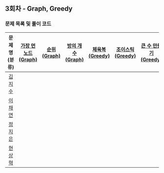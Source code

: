 ## 3회차 - Graph, Greedy
### 문제 목록 및 풀이 코드
| 문제명<br>(분류) | [가장 먼 노드<br>(Graph)](https://school.programmers.co.kr/learn/courses/30/lessons/49189) | [순위<br>(Graph)](https://school.programmers.co.kr/learn/courses/30/lessons/49191) | [방의 개수<br>(Graph)](https://school.programmers.co.kr/learn/courses/30/lessons/49190) | [체육복<br>(Greedy)](https://school.programmers.co.kr/learn/courses/30/lessons/42862) | [조이스틱<br>(Greedy)](https://school.programmers.co.kr/learn/courses/30/lessons/42860) | [큰 수 만들기<br>(Greedy)](https://school.programmers.co.kr/learn/courses/30/lessons/42883) | [구명보트<br>(Greedy)](https://school.programmers.co.kr/learn/courses/30/lessons/42885) | [섬 연결하기<br>(Greedy)](https://school.programmers.co.kr/learn/courses/30/lessons/42861) | [단속카메라<br>(Greedy)](https://school.programmers.co.kr/learn/courses/30/lessons/42884) |
| :---: | :---: | :---: | :---: | :---: | :---: | :---: | :---: | :---: | :---: |
| [김지수](https://github.com/JisooKim-f1b) |  |  |  |  |  |  |  |  |  |
| [이채연](https://github.com/202002538) |  |  |  |  |  |  |  |  |  |
| [정지은](https://github.com/ssstopeun) |  |  |  |  |  |  |  |  |  |
| [현상혁](https://github.com/gmelon) |  |  |  |  |  |  |  |  |  |